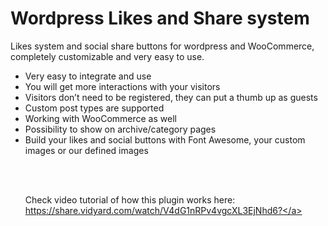 # Wordpress Likes and Share system
Likes system and social share buttons for wordpress and WooCommerce, completely customizable and very easy to use.

<ul>
  <li>Very easy to integrate and use</li>
<li>You will get more interactions with your visitors</li>
<li>Visitors don’t need to be registered, they can put a thumb up as guests</li>
<li>Custom post types are supported</li>
<li>Working with WooCommerce as well</li>
<li>Possibility to show on archive/category pages</li>
<li>Build your likes and social buttons with Font Awesome, your custom images or our defined images</li>
  
  <br><br>
  
  Check video tutorial of how this plugin works here: <a target="_blank" href="https://share.vidyard.com/watch/V4dG1nRPv4vgcXL3EjNhd6?">https://share.vidyard.com/watch/V4dG1nRPv4vgcXL3EjNhd6?</a>

